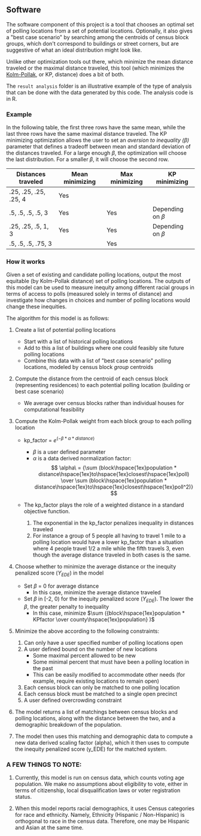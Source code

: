 ## Software

The software component of this project is a tool that chooses an optimal set of polling locations from a set of potential locations. Optionally, it also gives a "best case scenario" by searching among the centroids of census block groups, which don't correspond to buildings or street corners, but are suggestive of what an ideal distribution might look like.

Unlike other optimization tools out there, which minimize the mean distance traveled or the maximal distance traveled, this tool (which minimizes the [Kolm-Pollak](references.md), or KP, distance) does a bit of both.

The ```result analysis``` folder is an illustrative example of the type of analysis that can be done with the data generated by this code. The analysis code is in R.


### Example
In the following table, the first three rows have the same mean, while the last three rows have the same maximal distance traveled. The KP minimizing optimization allows the user to set an *aversion to inequality ($\beta$)* parameter that defines a tradeoff between mean and standard deviation of the distances traveled. For a large enough $\beta$, the optimization will choose the last distribution. For a smaller $\beta$, it will choose the second row.

| Distances traveled  | Mean minimizing | Max minimizing | KP minimizing|
| ----- | ------ | ----- | ------ |
|.25, .25, .25, .25, 4 | Yes | | |
| .5, .5, .5, .5, 3| Yes | Yes | Depending on $\beta$ |
| .25, .25, .5, 1, 3 | Yes | Yes | Depending on $\beta$ |
| .5, .5, .5, .75, 3 |  | Yes |  |

### How it works
Given a set of existing and candidate polling locations, output the most equitable (by Kolm-Pollak distance) set of polling locations. The outputs of this model can be used to measure inequity among different racial groups in terms of access to polls (measured solely in terms of distance) and investigate how changes in choices and number of polling locations would change these inequities.

The algorithm for this model is as follows:
1. Create a list of potential polling locations
    
    - Start with a list of historical polling locations
    - Add to this a list of  buildings where one could feasibly site future polling locations
    - Combine this data with a list of "best case scenario" polling locations, modeled by census block *group* centroids

1. Compute the distance from the centroid of each census block (representing residences) to each potential polling location (building or best case scenario)
    - We average over census blocks rather than individual houses for computational feasibility

1. Compute the Kolm-Pollak weight from each block group to each polling location
    - kp_factor  = $e^{(- \beta * \alpha * distance)}$
        - $\beta$ is a user defined parameter
        - $\alpha$ is a data derived normalization factor:
        $$
            \alpha\ = 
            {\sum (block\hspace{1ex}population * distance\hspace{1ex}to\hspace{1ex}closest\hspace{1ex}poll) 
            \over
            \sum (block\hspace{1ex}population * distance\hspace{1ex}to\hspace{1ex}closest\hspace{1ex}poll^2)}
        $$

    - The kp_factor plays the role of a weighted distance in a standard objective function.
        1. The exponential in the kp_factor penalizes inequality in distances traveled
        1. For instance a group of 5 people all having to travel 1 mile to a polling location would have a lower kp_factor than a situation where 4 people travel 1/2 a mile while the fifth travels 3, even though the average distance traveled in both cases is the same.

1. Choose whether to minimize the average distance or the inequity penalized score ($Y_{EDE}$) in the model
    - Set $\beta$ = 0 for average distance
        - In this case, minimize the average distance traveled
    - Set $\beta$ in [-2, 0) for the inequity penalized score ($Y_{EDE}$). The lower the $\beta$, the greater penalty to inequality
        - In this case, minimize $\sum ({block\hspace{1ex}population * KPfactor \over county\hspace{1ex}population} )$

1. Minimize the above according to the following constraints:
    1. Can only have a user specified number of polling locations open
    1. A user defined bound on the number of new locations
        - Some maximal percent allowed to be new
        - Some minimal percent that must have been a polling location in the past
        - This can be easily modified to accommodate other needs (for example, require existing locations to remain open)
    1. Each census block can only be matched to one polling location
    1. Each census block must be matched to a single open precinct
    1. A user defined overcrowding constraint
1. The model returns a list of matchings between census blocks and polling locations, along with the distance between the two, and a demographic breakdown of the population.

1. The model then uses this matching and demographic data to compute a new data derived scaling factor (alpha), which it then uses to compute the inequity penalized score (y_EDE) for the matched system.

### A FEW THINGS TO NOTE:
1. Currently, this model is run on census data, which counts voting age population. We make no assumptions about eligibility to vote, either in terms of citizenship, local disqualification laws or voter registration status.

1. When this model reports racial demographics, it uses Census categories for race and ethnicity. Namely, Ethnicity (Hispanic / Non-Hispanic) is orthogonal to race in the census data. Therefore, one may be Hispanic and Asian at the same time.

